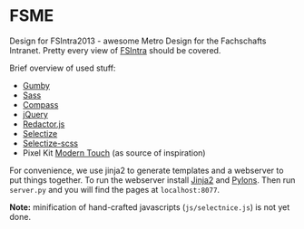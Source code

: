 FSME
====

Design for FSIntra2013 - awesome Metro Design for the Fachschafts Intranet.
Pretty every view of [FSIntra](https://github.com/contradictioned/FSIntra2013) should be covered.


Brief overview of used stuff:

- [Gumby](http://gumbyframework.com)
- [Sass](http://sass-lang.com)
- [Compass](http://compass-style.org)
- [jQuery](http://jquery.com)
- [Redactor.js](redactorjs.com)
- [Selectize](http://brianreavis.github.io/selectize.js/)
- [Selectize-scss](https://github.com/herschel666/selectize-scss)
- Pixel Kit [Modern Touch](http://pixelkit.com/previews/flat-ui-kit/) (as source of inspiration)


For convenience, we use jinja2 to generate templates and a webserver to put things together.
To run the webserver install [Jinja2](http://jinja.pocoo.org) and [Pylons](http://www.pylonsproject.org).
Then run `server.py` and you will find the pages at `localhost:8077`.

**Note:** minification of hand-crafted javascripts (`js/selectnice.js`) is not yet done.